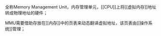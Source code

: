 全称Memory Management Unit，内存管理单元，[[CPU]]上将[[虚拟内存]]地址转成物理地址的硬件；

MMU需要借助存放在[[内存]]中的页表来动态翻译虚拟地址，该页表由[[操作系统]]管理；